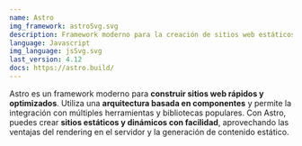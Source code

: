 ```yaml
---
name: Astro
img_framework: astroSvg.svg
description: Framework moderno para la creación de sitios web estáticos
language: Javascript
img_language: jsSvg.svg
last_version: 4.12
docs: https://astro.build/
---
```


Astro es un framework moderno para **construir sitios web rápidos y optimizados**. Utiliza una **arquitectura basada en componentes** y permite la integración con múltiples herramientas y bibliotecas populares. Con Astro, puedes crear **sitios estáticos y dinámicos con facilidad**, aprovechando las ventajas del rendering en el servidor y la generación de contenido estático.